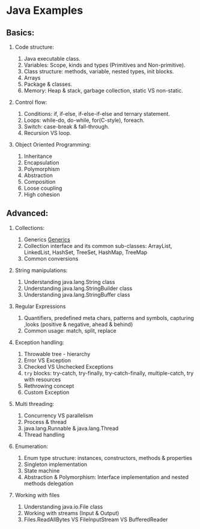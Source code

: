 # Java Examples

## Basics:

1. Code structure:
    1. Java executable class.
    2. Variables: Scope, kinds and types (Primitives and Non-primitive).
	3. Class structure: methods, variable, nested types, init blocks.
	4. Arrays
	5. Package & classes.
	6. Memory: Heap & stack, garbage collection, static VS non-static.
	
2. Control flow:
    1. Conditions: if, if-else, if-else-if-else and ternary statement.
    2. Loops: while-do, do-while, for(C-style), foreach.
	3. Switch: case-break & fall-through.
	4. Recursion VS loop.

3. Object Oriented Programming:
    1. Inheritance
	2. Encapsulation
	3. Polymorphism
	4. Abstraction
	5. Composition
	6. Loose coupling
	7. High cohesion
	
## Advanced:
	
1. 	Collections:
	1. Generics [Generics](https://github.com/nikitaKurtin/javaExamples/tree/master/MyGens)
	2. Collection interface and its common sub-classes: ArrayList, LinkedList, HashSet, TreeSet, HashMap, TreeMap 
	3. Common conversions

2. String manipulations:
	1. Understanding java.lang.String class
	2. Understanding java.lang.StringBuilder class
	3. Understanding java.lang.StringBuffer class
	
3. Regular Expressions
	1. Quantifiers, predefined meta chars, patterns and symbols, capturing ,looks (positive & negative, ahead & behind)
	2. Common usage: match, split, replace
	
4. Exception handling:
	1. Throwable tree - hierarchy 
	2. Error VS Exception
	3. Checked VS Unchecked Exceptions
	4. `try` blocks: try-catch, try-finally, try-catch-finally, multiple-catch, try with resources
	5. Rethrowing concept
	6. Custom Exception
	
5. Multi threading:
	1. Concurrency VS parallelism
	2. Process & thread
	3. java.lang.Runnable & java.lang.Thread
	4. Thread handling
	
6. Enumeration:
	1. Enum type structure: instances, constructors, methods & properties
	2. Singleton implementation
	3. State machine
	4. Abstraction & Polymorphism: Interface implementation and nested methods delegation
	
7. Working with files
	1. Understanding java.io.File class
	2. Working with streams (Input & Output)
	3. Files.ReadAllBytes VS FileInputStream VS BufferedReader
	
	